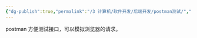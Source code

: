 ```yaml
---
{"dg-publish":true,"permalink":"/3 计算机/软件开发/后端开发/postman测试/","title":"postman测试"}
---
```



postman 方便测试接口，可以模拟浏览器的请求。